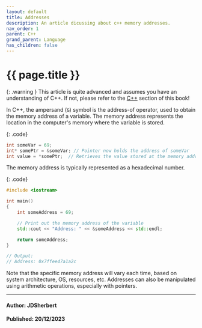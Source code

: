 ```yaml
---
layout: default
title: Addresses
description: An article dicussing about c++ memory addresses.
nav_order: 1
parent: C++
grand_parent: Language
has_children: false
---
```


{{ page.title }}
======================

{: .warning } 
This article is quite advanced and assumes you have an understanding of C++.
If not, please refer to the [C++](/docs/Language/C++/C++.html) section of this book!

In C++, the ampersand (`&`) symbol is the address-of operator, used to obtain the memory address of a variable. The memory address represents the location in the computer's memory where the variable is stored.

{: .code}
```cpp
int someVar = 69;
int* somePtr = &someVar; // Pointer now holds the address of someVar
int value = *somePtr;  // Retrieves the value stored at the memory address
```

The memory address is typically represented as a hexadecimal number.

{: .code}
```cpp
#include <iostream>

int main() 
{
    int someAddress = 69;

    // Print out the memory address of the variable
    std::cout << "Address: " << &someAddress << std::endl;

    return someAddress;
}

// Output:
// Address: 0x7ffee47a1a2c 
```

Note that the specific memory address will vary each time, based on system architecture, OS, resources, etc. Addresses can also be manipulated using arithmetic operations, especially with pointers.

---

#### Author: JDSherbert
#### Published: 20/12/2023